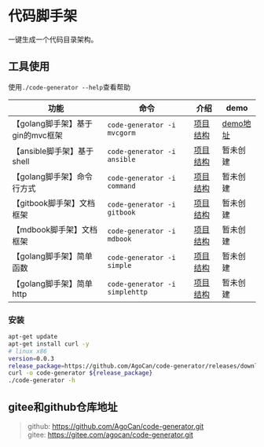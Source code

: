 
# 代码脚手架

一键生成一个代码目录架构。

## 工具使用

使用`./code-generator --help`查看帮助

|功能|命令|介绍|demo|
|---|---|---|---|
|【golang脚手架】基于gin的mvc框架|`code-generator -i mvcgorm`|[项目结构](./docs/mvc.md)|[demo地址](https://github.com/AgoCan/mvc-demo)|
|【ansible脚手架】基于shell|`code-generator -i ansible`|[项目结构](./docs/ansible.md)|暂未创建|
|【golang脚手架】命令行方式|`code-generator -i command`|[项目结构](./docs/command.md)|暂未创建|
|【gitbook脚手架】文档框架|`code-generator -i gitbook`|[项目结构](./docs/gitbook.md)|暂未创建|
|【mdbook脚手架】文档框架|`code-generator -i mdbook`|[项目结构](./docs/mdbook.md)|暂未创建|
|【golang脚手架】简单函数|`code-generator -i simple`|[项目结构](./docs/simple.md)|暂未创建|
|【golang脚手架】简单http|`code-generator -i simplehttp`|[项目结构](./docs/http.md)|暂未创建|

### 安装

```bash
apt-get update 
apt-get install curl -y
# linux x86
version=0.0.3
release_package=https://github.com/AgoCan/code-generator/releases/download/${version}/code-generator-linux-amd64
curl -o code-generator ${release_package}
./code-generator -h
```

## gitee和github仓库地址

> github: https://github.com/AgoCan/code-generator.git  
> gitee: https://gitee.com/agocan/code-generator.git  